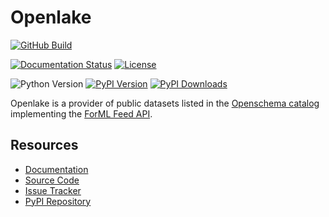 <!--
 Licensed to the Apache Software Foundation (ASF) under one
 or more contributor license agreements.  See the NOTICE file
 distributed with this work for additional information
 regarding copyright ownership.  The ASF licenses this file
 to you under the Apache License, Version 2.0 (the
 "License"); you may not use this file except in compliance
 with the License.  You may obtain a copy of the License at

   http://www.apache.org/licenses/LICENSE-2.0

 Unless required by applicable law or agreed to in writing,
 software distributed under the License is distributed on an
 "AS IS" BASIS, WITHOUT WARRANTIES OR CONDITIONS OF ANY
 KIND, either express or implied.  See the License for the
 specific language governing permissions and limitations
 under the License.
-->

Openlake
========

[![GitHub Build](https://img.shields.io/github/actions/workflow/status/formlio/openlake/ci.yml?branch=main)](https://github.com/formlio/openlake/actions/)

[![Documentation Status](https://readthedocs.org/projects/openlake/badge/?version=latest)](https://openlake.readthedocs.io/en/latest/)
[![License](https://img.shields.io/pypi/l/openlake)](http://www.apache.org/licenses/LICENSE-2.0.txt)

![Python Version](https://img.shields.io/pypi/pyversions/openlake)
[![PyPI Version](https://img.shields.io/pypi/v/openlake)](https://pypi.org/project/openlake/)
[![PyPI Downloads](https://img.shields.io/pypi/dm/openlake)](https://pypi.org/project/openlake/)


Openlake is a provider of public datasets listed in the
[Openschema catalog](https://openschema.readthedocs.io/en/latest/) implementing the
[ForML Feed API](https://docs.forml.io/en/latest/feed.html).

Resources
---------

* [Documentation](https://openlake.readthedocs.io/en/latest/)
* [Source Code](https://github.com/formlio/openlake/)
* [Issue Tracker](https://github.com/formlio/openlake/issues/)
* [PyPI Repository](https://pypi.org/project/openlake/)
